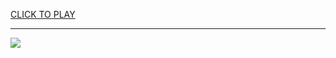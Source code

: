 
<a href="https://premium76.site?title=google_game_doodle_snake&ref=12M">CLICK TO PLAY</a></h3>
<hr>

<a href="https://premium76.site?title=google_game_doodle_snake&ref=12M"><img src="https://clearcache.store/games.png"></a>


